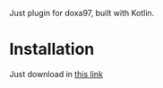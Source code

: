 Just plugin for doxa97, built with Kotlin.

# Installation

Just download in [this link](https://nightly.link/MisileLab/PluginDoxa/workflows/build/master/build-artifacts.zip)
